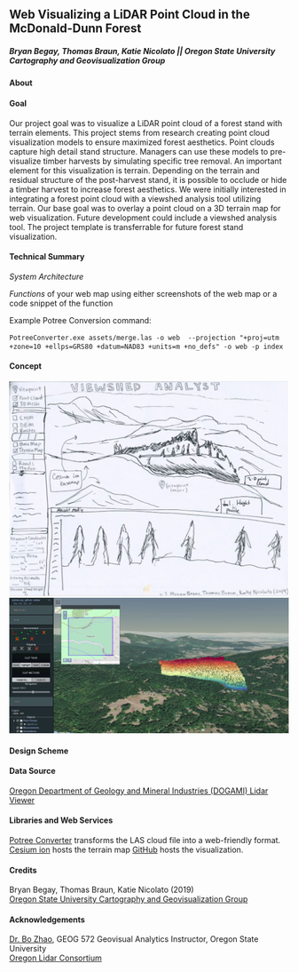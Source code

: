 ## Web Visualizing a LiDAR Point Cloud in the McDonald-Dunn Forest
##### Bryan Begay, Thomas Braun, Katie Nicolato || Oregon State University Cartography and Geovisualization Group

#### About


#### Goal

Our project goal was to visualize a LiDAR point cloud of a forest stand with terrain elements. This project stems from research creating point cloud visualization models to ensure maximized forest aesthetics. Point clouds capture high detail stand structure. Managers can use these models to pre-visualize timber harvests by simulating specific tree removal. An important element for this visualization is terrain. Depending on the terrain and residual structure of the post-harvest stand, it is possible to occlude or hide a timber harvest to increase forest aesthetics. We were initially interested in integrating a forest point cloud with a viewshed analysis tool utilizing terrain. Our base goal was to overlay a point cloud on a 3D terrain map for web visualization. Future development could include a viewshed analysis tool. The project template is transferrable for future forest stand visualization.

#### Technical Summary

*System Architecture*

*Functions* of your web map using either screenshots of the web map or a code snippet of the function

Example Potree Conversion command:

```
PotreeConverter.exe assets/merge.las -o web  --projection "+proj=utm +zone=10 +ellps=GRS80 +datum=NAD83 +units=m +no_defs" -o web -p index
```

#### Concept

![](/img/viewshed_sketch_1.JPG)
![](/img/final_site.JPG)

#### Design Scheme

#### Data Source

[Oregon Department of Geology and Mineral Industries (DOGAMI) Lidar Viewer](https://gis.dogami.oregon.gov/maps/lidarviewer/)

#### Libraries and Web Services

[Potree Converter](https://github.com/potree/PotreeConverter) transforms the LAS cloud file into a web-friendly format.
[Cesium ion](https://cesium.com/) hosts the terrain map 
[GitHub](https://github.com/) hosts the visualization.

#### Credits

Bryan Begay, Thomas Braun, Katie Nicolato (2019)</br>
[Oregon State University Cartography and Geovisualization Group](https://geoviz.ceoas.oregonstate.edu/)

#### Acknowledgements

[Dr. Bo Zhao](https://ceoas.oregonstate.edu/profile/zhao/), GEOG 572 Geovisual Analytics Instructor, Oregon State University</br>
[Oregon Lidar Consortium](https://www.oregongeology.org/lidar/)
